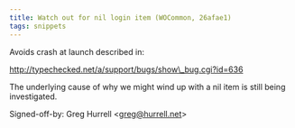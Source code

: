 ```yaml
---
title: Watch out for nil login item (WOCommon, 26afae1)
tags: snippets
---
```


Avoids crash at launch described in:

http://typechecked.net/a/support/bugs/show\_bug.cgi?id=636

The underlying cause of why we might wind up with a nil item is still being investigated.

Signed-off-by: Greg Hurrell &lt;greg@hurrell.net&gt;

